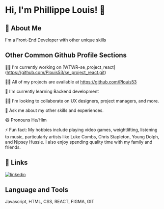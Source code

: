 
# Hi, I'm Phillippe Louis! 👋




## 🚀 About Me
I'm a Front-End Developer with other unique skills


## Other Common Github Profile Sections
👩‍💻 I'm currently working on [WTWR-se_project_react] (https://github.com/Plouis53/se_project_react.git)

👨‍💻 All of my projects are available at https://github.com/Plouis53

🧠 I'm currently learning Backend development

👯‍♀️ I'm looking to collaborate on UX designers, project managers, and more.

💬 Ask me about my other skills and experiences.

😄 Pronouns He/Him

⚡️ Fun fact: My hobbies include playing video games, weightlifting, listening to music, particularly artists like Luke Combs, Chris Stapleton, Young Dolph, and Nipsey Hussle. I also enjoy spending quality time with my family and friends.


## 🔗 Links
[![linkedin](https://img.shields.io/badge/linkedin-0A66C2?style=for-the-badge&logo=linkedin&logoColor=white)](https://www.linkedin.com/in/phillippe-louis-ms-pmp-2a1935127/)



## Language and Tools
Javascript, HTML, CSS, REACT, FIGMA, GIT
